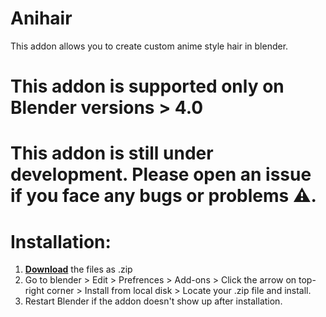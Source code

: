 # Anihair
This addon allows you to create custom anime style hair in blender.


# This addon is supported only on Blender versions > 4.0

# This addon is still under development. Please open an issue if you face any bugs or problems ⚠️.


# Installation:

1. **[Download](https://github.com/cykillon3/Anihair/archive/refs/heads/main.zip)** the files as .zip
2. Go to blender > Edit > Prefrences > Add-ons > Click the arrow on top-right corner > Install from local disk > Locate your .zip file and install.
3. Restart Blender if the addon doesn't show up after installation.

